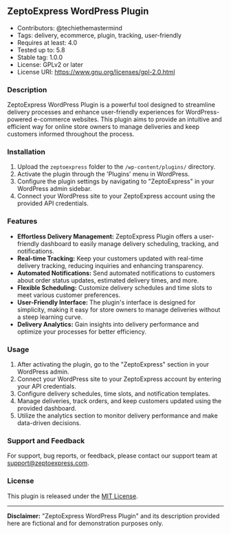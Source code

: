 ## ZeptoExpress WordPress Plugin
- Contributors: @techiethemastermind
- Tags: delivery, ecommerce, plugin, tracking, user-friendly
- Requires at least: 4.0
- Tested up to: 5.8
- Stable tag: 1.0.0
- License: GPLv2 or later
- License URI: https://www.gnu.org/licenses/gpl-2.0.html

### Description

ZeptoExpress WordPress Plugin is a powerful tool designed to streamline delivery processes and enhance user-friendly experiences for WordPress-powered e-commerce websites. This plugin aims to provide an intuitive and efficient way for online store owners to manage deliveries and keep customers informed throughout the process.

### Installation

1. Upload the `zeptoexpress` folder to the `/wp-content/plugins/` directory.
2. Activate the plugin through the 'Plugins' menu in WordPress.
3. Configure the plugin settings by navigating to "ZeptoExpress" in your WordPress admin sidebar.
4. Connect your WordPress site to your ZeptoExpress account using the provided API credentials.

### Features 

- **Effortless Delivery Management:** ZeptoExpress Plugin offers a user-friendly dashboard to easily manage delivery scheduling, tracking, and notifications.
- **Real-time Tracking:** Keep your customers updated with real-time delivery tracking, reducing inquiries and enhancing transparency.
- **Automated Notifications:** Send automated notifications to customers about order status updates, estimated delivery times, and more.
- **Flexible Scheduling:** Customize delivery schedules and time slots to meet various customer preferences.
- **User-Friendly Interface:** The plugin's interface is designed for simplicity, making it easy for store owners to manage deliveries without a steep learning curve.
- **Delivery Analytics:** Gain insights into delivery performance and optimize your processes for better efficiency.

### Usage 

1. After activating the plugin, go to the "ZeptoExpress" section in your WordPress admin.
2. Connect your WordPress site to your ZeptoExpress account by entering your API credentials.
3. Configure delivery schedules, time slots, and notification templates.
4. Manage deliveries, track orders, and keep customers updated using the provided dashboard.
5. Utilize the analytics section to monitor delivery performance and make data-driven decisions.

### Support and Feedback 

For support, bug reports, or feedback, please contact our support team at support@zeptoexpress.com.

### License 

This plugin is released under the [MIT License](LICENSE).

---
**Disclaimer:** "ZeptoExpress WordPress Plugin" and its description provided here are fictional and for demonstration purposes only.

